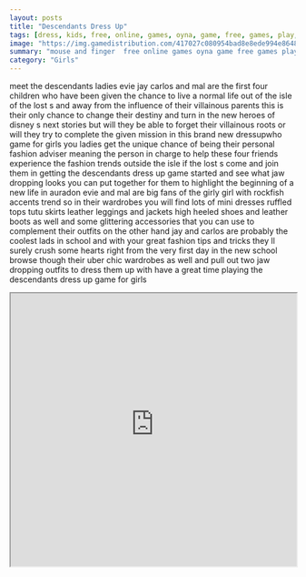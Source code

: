 ```yaml
---
layout: posts
title: "Descendants Dress Up"
tags: [dress, kids, free, online, games, oyna, game, free, games, play, play, games]
image: "https://img.gamedistribution.com/417027c080954bad8e8ede994e86489c.jpg"
summary: "mouse and finger  free online games oyna game free games play play games"
category: "Girls"
---
```


meet the descendants ladies evie jay carlos and mal are the first four children who have been given the chance to live a normal life out of the isle of the lost s and away from the influence of their villainous parents this is their only chance to change their destiny and turn in the new heroes of disney s next stories but will they be able to forget their villainous roots or will they try to complete the given mission in this brand new dressupwho game for girls you ladies get the unique chance of being their personal fashion adviser meaning the person in charge to help these four friends experience the fashion trends outside the isle if the lost s come and join them in getting the descendants dress up game started and see what jaw dropping looks you can put together for them to highlight the beginning of a new life in auradon evie and mal are big fans of the girly girl with rockfish accents trend so in their wardrobes you will find lots of mini dresses ruffled tops tutu skirts leather leggings and jackets high heeled shoes and leather boots as well and some glittering accessories that you can use to complement their outfits on the other hand jay and carlos are probably the coolest lads in school and with your great fashion tips and tricks they ll surely crush some hearts right from the very first day in the new school browse though their uber chic wardrobes as well and pull out two jaw dropping outfits to dress them up with have a great time playing the descendants dress up game for girls

<iframe width="100%" height="480px;" src="https://html5.gamedistribution.com/417027c080954bad8e8ede994e86489c/"></iframe>
